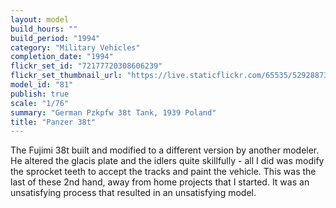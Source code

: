 ```yaml
---
layout: model
build_hours: ""
build_period: "1994"
category: "Military Vehicles"
completion_date: "1994"
flickr_set_id: "72177720308606239"
flickr_set_thumbnail_url: "https://live.staticflickr.com/65535/52928873940_4a998d00ab_m.jpg"
model_id: "81"
publish: true
scale: "1/76"
summary: "German Pzkpfw 38t Tank, 1939 Poland"
title: "Panzer 38t"
---
```


The Fujimi 38t built and modified to a different version by another modeler. He altered the glacis plate and the idlers quite skillfully - all I did was modify the sprocket teeth to accept the tracks and paint the vehicle. This was the last of these 2nd hand, away from home projects that I started. It was an unsatisfying process that resulted in an unsatisfying model.

